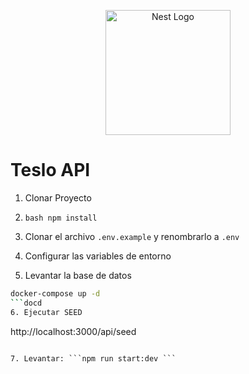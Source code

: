 <p align="center">
  <a href="http://nestjs.com/" target="blank"><img src="https://nestjs.com/img/logo-small.svg" width="200" alt="Nest Logo" /></a>
</p>

[circleci-image]: https://img.shields.io/circleci/build/github/nestjs/nest/master?

# Teslo API

1. Clonar Proyecto
2. ```bash npm install ```

3. Clonar el archivo ```.env.example``` y renombrarlo a ```.env```
4. Configurar las variables de entorno

5. Levantar la base de datos
```bash
docker-compose up -d
```docd
6. Ejecutar SEED
```
http://localhost:3000/api/seed
```

7. Levantar: ```npm run start:dev ```

